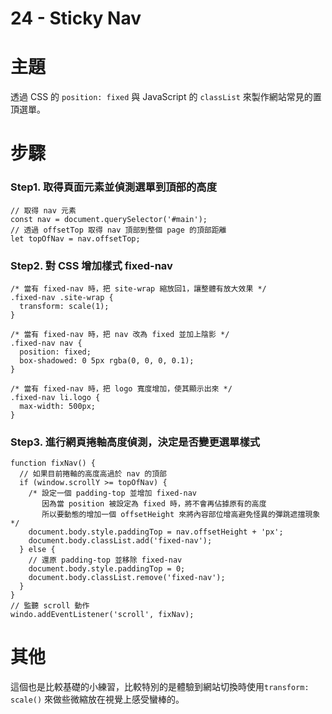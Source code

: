 # 24 - Sticky Nav

# 主題

透過 CSS 的 `position: fixed` 與 JavaScript 的 `classList` 來製作網站常見的置頂選單。


# 步驟

### Step1. 取得頁面元素並偵測選單到頂部的高度

```
// 取得 nav 元素
const nav = document.querySelector('#main');
// 透過 offsetTop 取得 nav 頂部到整個 page 的頂部距離
let topOfNav = nav.offsetTop;
```

### Step2. 對 CSS 增加樣式 fixed-nav

```
/* 當有 fixed-nav 時，把 site-wrap 縮放回1，讓整體有放大效果 */
.fixed-nav .site-wrap {
  transform: scale(1);
}

/* 當有 fixed-nav 時，把 nav 改為 fixed 並加上陰影 */
.fixed-nav nav {
  position: fixed;
  box-shadowed: 0 5px rgba(0, 0, 0, 0.1);
}

/* 當有 fixed-nav 時，把 logo 寬度增加，使其顯示出來 */
.fixed-nav li.logo {
  max-width: 500px;
}
```

### Step3. 進行網頁捲軸高度偵測，決定是否變更選單樣式

```
function fixNav() {
  // 如果目前捲軸的高度高過於 nav 的頂部
  if (window.scrollY >= topOfNav) {
    /* 設定一個 padding-top 並增加 fixed-nav
       因為當 position 被設定為 fixed 時，將不會再佔據原有的高度
       所以要動態的增加一個 offsetHeight 來將內容部位增高避免怪異的彈跳遮擋現象 */
    document.body.style.paddingTop = nav.offsetHeight + 'px';
    document.body.classList.add('fixed-nav');
  } else {
    // 還原 padding-top 並移除 fixed-nav
    document.body.style.paddingTop = 0;
    document.body.classList.remove('fixed-nav');
  }
}
// 監聽 scroll 動作
windo.addEventListener('scroll', fixNav);
```

# 其他

這個也是比較基礎的小練習，比較特別的是體驗到網站切換時使用`transform: scale()` 來做些微縮放在視覺上感受蠻棒的。
